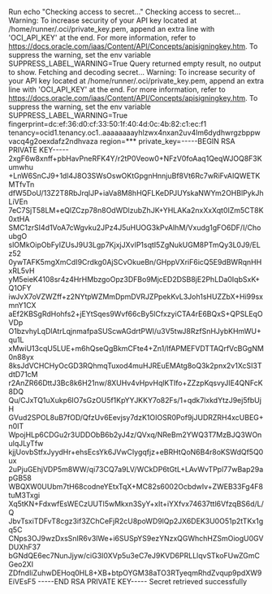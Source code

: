 Run echo "Checking access to secret..."
Checking access to secret...
Warning: To increase security of your API key located at /home/runner/.oci/private_key.pem, append an extra line with 'OCI_API_KEY' at the end. For more information, refer to https://docs.oracle.com/iaas/Content/API/Concepts/apisigningkey.htm. To suppress the warning, set the env variable SUPPRESS_LABEL_WARNING=True
Query returned empty result, no output to show.
Fetching and decoding secret...
Warning: To increase security of your API key located at /home/runner/.oci/private_key.pem, append an extra line with 'OCI_API_KEY' at the end. For more information, refer to https://docs.oracle.com/iaas/Content/API/Concepts/apisigningkey.htm. To suppress the warning, set the env variable SUPPRESS_LABEL_WARNING=True
fingerprint=dc:ef:36:d0:cf:33:50:1f:40:4d:0c:4b:82:c1:ec:f1
tenancy=ocid1.tenancy.oc1..aaaaaaaayhlzwx4nxan2uv4lm6dydhwrgzbppwvacq4g2oexdafz2ndhvaza
region=***
private_key=-----BEGIN RSA PRIVATE KEY-----
2xgF6w8xnff+pbHavPneRFK4Y/r2tP0Veow0+NFzV0foAaq1QeqWJOQ8F3Kumwhu
+LnW6SnCJ9+1dl4J8O3SWsOswOKtGpgnHnnjuBf8Vt6Rc7wRiFvAIQWETKMTfvTn
dfW5DoU/13Z2T8RbJrqlJP+iaVa8M8hHQFLKeDPJUYskaNWYm2OHBlPykJhLiVEn
7eC7SjT58LM+eQlZCzp78n8OdWDlzubZhJK+YHLAKa2nxXxXqt0IZm5CT8K0xtHA
SMC1zrSI4d1VoA7cWgvku2JPz4J5uHUOG3kPvAIhM/Vxudg1gFO6DF/I/ChoubgO
slOMkOipObFyIZUsJ9U3Lgp7KjxjJXvIP1sqtI5ZgNukUGM8PTmQy3L0J9/ELz52
0ywTAFK5mgXmCdI9Crdkg0AjSCvOkueBn/GHppVXriF6icQ5E9dBWRqnHHxRL5vH
yM5eieK4108sr4z4HrHMbzgoOpz3DFBo9MjcED2DSB8jE2PhLDa0IqbSxK+Q1OFY
iwJvX7oVZWZff+z2NYtpWZMmDpmDVRJZPpekKvL3Joh1sHUZZbX+Hi99sxmnY1CX
aEf2KBSgRdHohfs2+jEYtSqes9Wvf66cBy5lCfxzyiCTA4rE6BQxS+QPSLEqOVDp
O1bzvhyLqDlAtrLqjnmafpaSUScwAGdrtPWl/u3V5twJ8RzfSnHJybKHmWU+qu1L
xMwiU13cqU5LUE+m6hQseQgBkmCFte4+Zn1/lfAPMEFVDTTAQrfVcBGgNM0n88yx
8ksJdVCHCHyOcGD3RQhmqTuxod4muHJREuEMAtg8oQ3k2pnx2v1XcSI3TdtD71cM
r2AnZR66DttJ3Bc8k6H21nw/8XUHv4vHpvHqlKTIfo+ZZzpKqsvyJIE4QNFcK8DQ
Qu/CJxTQ1uXukp6IO7sGzOU5f1KpYYJKKY7o82Fs/1+qdk7lxkdYtzJ9ej5fbUjH
GVud2SPOL8uB7fOD/QfzUv6Eevjsy7dzK1OIOSR0Pof9jJUDRZRH4xcUBEG+n0IT
WpojHLp6CDGu2r3UDDObB6b2yJ4z/QVxq/NReBm2YWQ3T7MzBJQ3WOnulqJLyTfw
kjjUovbStfxJyydHr+ehsEcsYk6JVwCIygqfjz+eBRHtQoN6B4r8oKSWdQf5Q0ux
2uPjuGEhjVDP5m8WW/qi73CQ7a9LV/WCkDP6tGtL+LAvWvTPpl77wBap29apGB58
WBQXW0UUbm7tH68codneYEtxTqX+MC82s6002OcbdwIv+ZWEB33Fg4F8tuM3Txgi
Xq5tKN+FdxwfEsWECzUUTl5wMkxn3SyY+xIt+iYXfvx74637ttl6VfzqBS6d/L/Q
JbvTsxiTDFvT8cgz3if3ZChCeFjR2cU8poWD9lQp2JX6DEK3U0O51p2tTKx1gq5C
CNps3OJ9wzDxsSnIR6v3lWe+i6SUSpYS9ezYNzxQGWhchHZSmOiogU0GVDUXhF37
bGNdQE6ec7NunJjyw/ciG3I0XVp5u3eC7eJ9KVD6PRLLlqvSTkoFUwZGmCGeo2XI
ZDfndIiZuhwDEHoq0HL8+XB+btpOYGM38aTO3RTyeqmRhdZvqup9pdXW9EiVEsF5
-----END RSA PRIVATE KEY-----
Secret retrieved successfully
